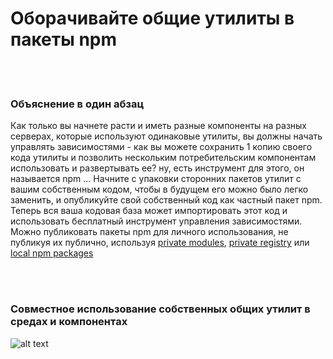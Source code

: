 # Оборачивайте общие утилиты в пакеты npm

<br/><br/>

### Объяснение в один абзац

Как только вы начнете расти и иметь разные компоненты на разных серверах, которые используют одинаковые утилиты, вы должны начать управлять зависимостями - как вы можете сохранить 1 копию своего кода утилиты и позволить нескольким потребительским компонентам использовать и развертывать ее? ну, есть инструмент для этого, он называется npm ... Начните с упаковки сторонних пакетов утилит с вашим собственным кодом, чтобы в будущем его можно было легко заменить, и опубликуйте свой собственный код как частный пакет npm. Теперь вся ваша кодовая база может импортировать этот код и использовать бесплатный инструмент управления зависимостями. Можно публиковать пакеты npm для личного использования, не публикуя их публично, используя [private modules](https://docs.npmjs.com/private-modules/intro), [private registry](https://npme.npmjs.com/docs/tutorials/npm-enterprise-with-nexus.html) или [local npm packages](https://medium.com/@arnaudrinquin/build-modular-application-with-npm-local-modules-dfc5ff047bcc)

<br/><br/>

### Совместное использование собственных общих утилит в средах и компонентах

![alt text](https://github.com/i0natan/nodebestpractices/blob/master/assets/images/Privatenpm.png "Structuring solution by components")
